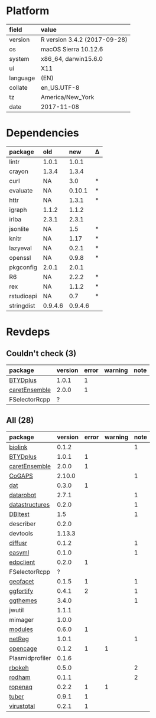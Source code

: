 # Platform

|field    |value                        |
|:--------|:----------------------------|
|version  |R version 3.4.2 (2017-09-28) |
|os       |macOS Sierra 10.12.6         |
|system   |x86_64, darwin15.6.0         |
|ui       |X11                          |
|language |(EN)                         |
|collate  |en_US.UTF-8                  |
|tz       |America/New_York             |
|date     |2017-11-08                   |

# Dependencies

|package    |old     |new     |Δ  |
|:----------|:-------|:-------|:--|
|lintr      |1.0.1   |1.0.1   |   |
|crayon     |1.3.4   |1.3.4   |   |
|curl       |NA      |3.0     |*  |
|evaluate   |NA      |0.10.1  |*  |
|httr       |NA      |1.3.1   |*  |
|igraph     |1.1.2   |1.1.2   |   |
|irlba      |2.3.1   |2.3.1   |   |
|jsonlite   |NA      |1.5     |*  |
|knitr      |NA      |1.17    |*  |
|lazyeval   |NA      |0.2.1   |*  |
|openssl    |NA      |0.9.8   |*  |
|pkgconfig  |2.0.1   |2.0.1   |   |
|R6         |NA      |2.2.2   |*  |
|rex        |NA      |1.1.2   |*  |
|rstudioapi |NA      |0.7     |*  |
|stringdist |0.9.4.6 |0.9.4.6 |   |

# Revdeps

## Couldn't check (3)

|package                                    |version |error |warning |note |
|:------------------------------------------|:-------|:-----|:-------|:----|
|[BTYDplus](problems.md#btydplus)           |1.0.1   |1     |        |     |
|[caretEnsemble](problems.md#caretensemble) |2.0.0   |1     |        |     |
|FSelectorRcpp                              |?       |      |        |     |

## All (28)

|package                                      |version |error |warning |note |
|:--------------------------------------------|:-------|:-----|:-------|:----|
|[biolink](problems.md#biolink)               |0.1.2   |      |        |1    |
|[BTYDplus](problems.md#btydplus)             |1.0.1   |1     |        |     |
|[caretEnsemble](problems.md#caretensemble)   |2.0.0   |1     |        |     |
|[CoGAPS](problems.md#cogaps)                 |2.10.0  |      |        |1    |
|[dat](problems.md#dat)                       |0.3.0   |1     |        |     |
|[datarobot](problems.md#datarobot)           |2.7.1   |      |        |1    |
|[datastructures](problems.md#datastructures) |0.2.0   |      |        |1    |
|[DBItest](problems.md#dbitest)               |1.5     |      |        |1    |
|describer                                    |0.2.0   |      |        |     |
|devtools                                     |1.13.3  |      |        |     |
|[diffusr](problems.md#diffusr)               |0.1.2   |      |        |1    |
|[easyml](problems.md#easyml)                 |0.1.0   |      |        |1    |
|[edpclient](problems.md#edpclient)           |0.2.0   |1     |        |     |
|FSelectorRcpp                                |?       |      |        |     |
|[geofacet](problems.md#geofacet)             |0.1.5   |1     |        |1    |
|[ggfortify](problems.md#ggfortify)           |0.4.1   |2     |        |1    |
|[ggthemes](problems.md#ggthemes)             |3.4.0   |      |        |1    |
|jwutil                                       |1.1.1   |      |        |     |
|mimager                                      |1.0.0   |      |        |     |
|[modules](problems.md#modules)               |0.6.0   |1     |        |     |
|[netReg](problems.md#netreg)                 |1.0.1   |      |        |1    |
|[opencage](problems.md#opencage)             |0.1.2   |1     |1       |     |
|Plasmidprofiler                              |0.1.6   |      |        |     |
|[rbokeh](problems.md#rbokeh)                 |0.5.0   |      |        |2    |
|[rodham](problems.md#rodham)                 |0.1.1   |      |        |2    |
|[ropenaq](problems.md#ropenaq)               |0.2.2   |1     |1       |     |
|[tuber](problems.md#tuber)                   |0.9.1   |1     |        |     |
|[virustotal](problems.md#virustotal)         |0.2.1   |1     |        |     |

